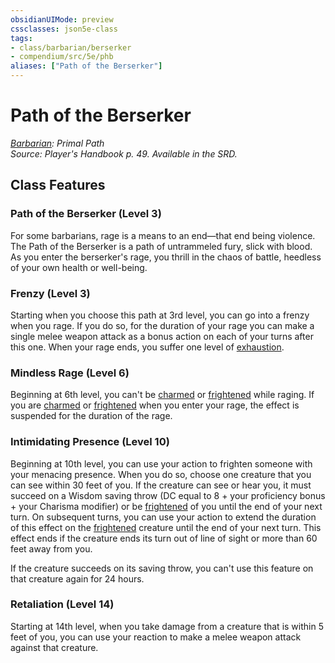 ```yaml
---
obsidianUIMode: preview
cssclasses: json5e-class
tags:
- class/barbarian/berserker
- compendium/src/5e/phb
aliases: ["Path of the Berserker"]
---
```

# Path of the Berserker
*[Barbarian](barbarian.md): Primal Path*  
*Source: Player's Handbook p. 49. Available in the SRD.*  


## Class Features

### Path of the Berserker (Level 3)

For some barbarians, rage is a means to an end—that end being violence. The Path of the Berserker is a path of untrammeled fury, slick with blood. As you enter the berserker's rage, you thrill in the chaos of battle, heedless of your own health or well-being.

### Frenzy (Level 3)

Starting when you choose this path at 3rd level, you can go into a frenzy when you rage. If you do so, for the duration of your rage you can make a single melee weapon attack as a bonus action on each of your turns after this one. When your rage ends, you suffer one level of [exhaustion](_conditions.md#exhaustion).

### Mindless Rage (Level 6)

Beginning at 6th level, you can't be [charmed](_conditions.md#charmed) or [frightened](_conditions.md#frightened) while raging. If you are [charmed](_conditions.md#charmed) or [frightened](_conditions.md#frightened) when you enter your rage, the effect is suspended for the duration of the rage.

### Intimidating Presence (Level 10)

Beginning at 10th level, you can use your action to frighten someone with your menacing presence. When you do so, choose one creature that you can see within 30 feet of you. If the creature can see or hear you, it must succeed on a Wisdom saving throw (DC equal to 8 + your proficiency bonus + your Charisma modifier) or be [frightened](_conditions.md#frightened) of you until the end of your next turn. On subsequent turns, you can use your action to extend the duration of this effect on the [frightened](_conditions.md#frightened) creature until the end of your next turn. This effect ends if the creature ends its turn out of line of sight or more than 60 feet away from you.

If the creature succeeds on its saving throw, you can't use this feature on that creature again for 24 hours.

### Retaliation (Level 14)

Starting at 14th level, when you take damage from a creature that is within 5 feet of you, you can use your reaction to make a melee weapon attack against that creature.